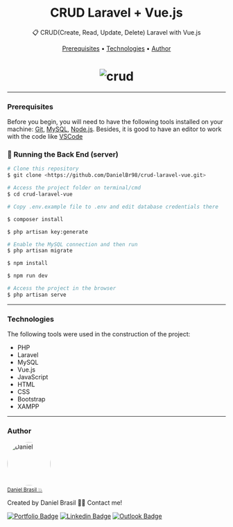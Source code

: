 <h1 align="center">
    CRUD Laravel + Vue.js
</h1>
<p align="center">📋 CRUD(Create, Read, Update, Delete) Laravel with Vue.js</p>

<p align="center">
 <a href="#prerequisites">Prerequisites</a> • 
 <a href="#technologies">Technologies</a> • 
 <a href="#author">Author</a>
</p>

<h1 align="center">
  <img alt="crud" title="crud" src="https://user-images.githubusercontent.com/43521892/105398728-75711500-5c01-11eb-9ffc-7bd0e8249ec6.png"/>
</h1>

---
### Prerequisites

Before you begin, you will need to have the following tools installed on your machine:
[Git](https://git-scm.com), [MySQL](https://www.apachefriends.org/index.html), [Node.js](https://nodejs.org/en/). 
Besides, it is good to have an editor to work with the code like [VSCode](https://code.visualstudio.com/)

### 🎲 Running the Back End (server)

```bash
# Clone this repository
$ git clone <https://github.com/DanielBr98/crud-laravel-vue.git>

# Access the project folder on terminal/cmd
$ cd crud-laravel-vue

# Copy .env.example file to .env and edit database credentials there

$ composer install

$ php artisan key:generate

# Enable the MySQL connection and then run
$ php artisan migrate

$ npm install

$ npm run dev

# Access the project in the browser
$ php artisan serve
```

---
### Technologies

The following tools were used in the construction of the project:

- PHP
- Laravel
- MySQL
- Vue.js
- JavaScript
- HTML
- CSS
- Bootstrap
- XAMPP

---
### Author

<a href="https://danielbrasil.netlify.app/">
    <img style="border-radius: 50%;" src="https://avatars1.githubusercontent.com/u/43521892?s=460&u=a046dc36c1027811da0f562d64ea2fab5cab97de&v=4" width="100px;" alt="Daniel"/><a/><br>
<a href="https://danielbrasil.netlify.app/" title="Daniel Brasil"><small>Daniel Brasil 💥</small></a>

Created by Daniel Brasil 👋🏽 Contact me!

[![Portfolio Badge](https://img.shields.io/badge/-Portfolio-black?style=flat-square&link=https://danielbrasil.netlify.app/)](https://danielbrasil.netlify.app/)
[![Linkedin Badge](https://img.shields.io/badge/-Daniel-blue?style=flat-square&logo=Linkedin&logoColor=white&link=https://www.linkedin.com/in/daniel-brasil-de-lima-a9b61a143/)](https://www.linkedin.com/in/daniel-brasil-de-lima-a9b61a143/) 
[![Outlook Badge](https://img.shields.io/badge/-danielbrasild10@hotmail.com-blue?style=flat-square&link=mailto:danielbrasild10@hotmail.com)](mailto:danielbrasild10@hotmail.com)

